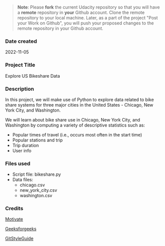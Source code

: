 >**Note**: Please **fork** the current Udacity repository so that you will have a **remote** repository in **your** Github account. Clone the remote repository to your local machine. Later, as a part of the project "Post your Work on Github", you will push your proposed changes to the remote repository in your Github account.

### Date created
2022-11-05

### Project Title
Explore US Bikeshare Data

### Description
In this project, we will make use of Python to explore data related to bike share systems for three major cities in the United States - Chicago, New York City, and Washington.

We will learn about bike share use in Chicago, New York City, and Washington by computing a variety of descriptive statistics such as:
- Popular times of travel (i.e., occurs most often in the start time)
- Popular stations and trip
- Trip duration
- User info

### Files used
* Script file: bikeshare.py
* Data files:
    * chicago.csv
    * new_york_city.csv
    * washington.csv

### Credits
[Motivate](https://www.motivateco.com)

[Geeksforgeeks](https://www.geeksforgeeks.org/)

[GitStyleGuide](https://udacity.github.io/git-styleguide/)
